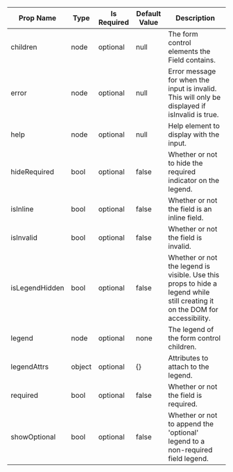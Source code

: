 <table><thead><tr><th>Prop Name</th><th>Type</th><th>Is Required</th><th>Default Value</th><th>Description</th></tr></thead><tbody><tr><td>children</td><td>node</td><td>optional</td><td>null</td><td>The form control elements the Field contains.</td></tr><tr><td>error</td><td>node</td><td>optional</td><td>null</td><td>Error message for when the input is invalid. This will only be displayed if isInvalid is true.</td></tr><tr><td>help</td><td>node</td><td>optional</td><td>null</td><td>Help element to display with the input.</td></tr><tr><td>hideRequired</td><td>bool</td><td>optional</td><td>false</td><td>Whether or not to hide the required indicator on the legend.</td></tr><tr><td>isInline</td><td>bool</td><td>optional</td><td>false</td><td>Whether or not the field is an inline field.</td></tr><tr><td>isInvalid</td><td>bool</td><td>optional</td><td>false</td><td>Whether or not the field is invalid.</td></tr><tr><td>isLegendHidden</td><td>bool</td><td>optional</td><td>false</td><td>Whether or not the legend is visible. Use this props to hide a legend while still creating it on the DOM for accessibility.</td></tr><tr><td>legend</td><td>node</td><td>optional</td><td>none</td><td>The legend of the form control children.</td></tr><tr><td>legendAttrs</td><td>object</td><td>optional</td><td>{}</td><td>Attributes to attach to the legend.</td></tr><tr><td>required</td><td>bool</td><td>optional</td><td>false</td><td>Whether or not the field is required.</td></tr><tr><td>showOptional</td><td>bool</td><td>optional</td><td>false</td><td>Whether or not to append the 'optional' legend to a non-required field legend.</td></tr></tbody><table>